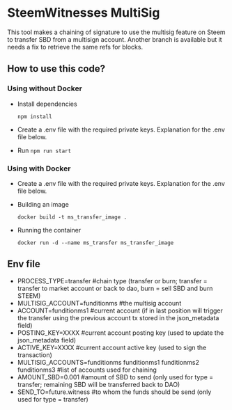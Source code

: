 # SteemWitnesses MultiSig

This tool makes a chaining of signature to use the multisig feature on Steem to transfer SBD from a multisign account. Another branch is available but it needs a fix to retrieve the same refs for blocks.

## How to use this code?

### Using without Docker

- Install dependencies

  `npm install`

- Create a .env file with the required private keys. Explanation for the .env file below.

- Run `npm run start`

### Using with Docker

- Create a .env file with the required private keys. Explanation for the .env file below.
  
- Building an image
  
  `docker build -t ms_transfer_image .`

- Running the container

  `docker run -d --name ms_transfer ms_transfer_image`
  
## Env file

- PROCESS_TYPE=transfer #chain type (transfer or burn; transfer = transfer to market account or back to dao, burn = sell SBD and burn STEEM)
- MULTISIG_ACCOUNT=funditionms #the multisig account
- ACCOUNT=funditionms1 #current account (if in last position will trigger the transfer using the previous account tx stored in the json_metadata field)
- POSTING_KEY=XXXX  #current account posting key (used to update the json_metadata field)
- ACTIVE_KEY=XXXX  #current account active key (used to sign the transaction)
- MULTISIG_ACCOUNTS=funditionms funditionms1 funditionms2 funditionms3  #list of accounts used for chaining
- AMOUNT_SBD=0.001 #amount of SBD to send (only used for type = transfer; remaining SBD will be transferred back to DAO)
- SEND_TO=future.witness #to whom the funds should be send (only used for type = transfer)

